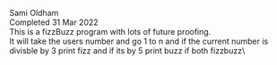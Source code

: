 Sami Oldham\
Completed 31 Mar 2022\
This is a fizzBuzz program with lots of future proofing.\
It will take the users number and go 1 to n and if the current number is divisble by 3 print fizz and if its by 5 print buzz if both fizzbuzz\